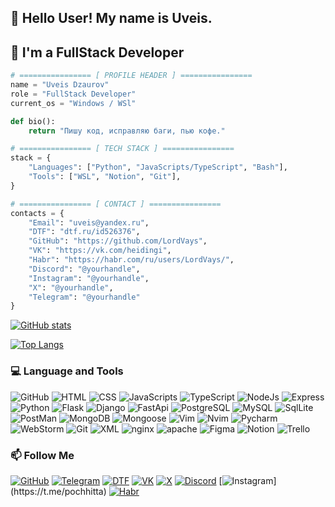 ## 👋 Hello User! My name is Uveis. 
## 🚀 I'm a FullStack Developer

```Python
# ================ [ PROFILE HEADER ] ================  
name = "Uveis Dzaurov"  
role = "FullStack Developer"  
current_os = "Windows / WSl"  

def bio():  
    return "Пишу код, исправляю баги, пью кофе."  

# ================ [ TECH STACK ] ================  
stack = {  
    "Languages": ["Python", "JavaScripts/TypeScript", "Bash"],  
    "Tools": ["WSL", "Notion", "Git"],  
}  

# ================ [ CONTACT ] ================  
contacts = {  
    "Email": "uveis@yandex.ru",  
    "DTF": "dtf.ru/id526376",  
    "GitHub": "https://github.com/LordVays",  
    "VK": "https://vk.com/heidingi",  
    "Habr": "https://habr.com/ru/users/LordVays/",  
    "Discord": "@yourhandle", 
    "Instagram": "@yourhandle",  
    "X": "@yourhandle",
    "Telegram": "@yourhandle"
}  
```


[![GitHub stats](https://github-readme-stats.vercel.app/api?username=LordVays&show_icons=true&theme=radical)](https://github.com/LordVays) 

[![Top Langs](https://github-readme-stats.vercel.app/api/top-langs/?username=LordVays&layout=compact&theme=radical)](https://github.com/LordVays)  


### 💻 Language and Tools 
![GitHub](https://img.shields.io/badge/GitHub-090909?style=for-the-badge&logo=github) 
![HTML](https://img.shields.io/badge/HTML-090909?style=for-the-badge&logo=ejs)
![CSS](https://img.shields.io/badge/CSS-090909?style=for-the-badge&logo=css)
![JavaScripts](https://img.shields.io/badge/JavaScript-090909?style=for-the-badge&logo=javascript)
![TypeScript](https://img.shields.io/badge/TypeScript-090909?style=for-the-badge&logo=TypeScript)
![NodeJs](https://img.shields.io/badge/NodeJs-090909?style=for-the-badge&logo=node.js)
![Express](https://img.shields.io/badge/Express-090909?style=for-the-badge&logo=Express)
![Python](https://img.shields.io/badge/Python-090909?style=for-the-badge&logo=Python)
![Flask](https://img.shields.io/badge/Flask-090909?style=for-the-badge&logo=flask)
![Django](https://img.shields.io/badge/Django-090909?style=for-the-badge&logo=Django)
![FastApi](https://img.shields.io/badge/FastApi-090909?style=for-the-badge&logo=FastApi)
![PostgreSQL](https://img.shields.io/badge/PostgreSQL-090909?style=for-the-badge&logo=postgresql)
![MySQL](https://img.shields.io/badge/MySQL-090909?style=for-the-badge&logo=mysql)
![SqlLite](https://img.shields.io/badge/SqlLite-090909?style=for-the-badge&logo=sqlite)
![PostMan](https://img.shields.io/badge/PostMan-090909?style=for-the-badge&logo=PostMan)
![MongoDB](https://img.shields.io/badge/MongoDB-090909?style=for-the-badge&logo=MongoDB)
![Mongoose](https://img.shields.io/badge/Mongoose-090909?style=for-the-badge&logo=mongoose)
![Vim](https://img.shields.io/badge/vim-090909?style=for-the-badge&logo=vim)
![Nvim](https://img.shields.io/badge/nvim-090909?style=for-the-badge&logo=neovim)
![Pycharm](https://img.shields.io/badge/pycharm-090909?style=for-the-badge&logo=pycharm)
![WebStorm](https://img.shields.io/badge/webstorm-090909?style=for-the-badge&logo=webstorm&logoColor=aqua)
![Git](https://img.shields.io/badge/Git-090909?style=for-the-badge&logo=git)
![XML](https://img.shields.io/badge/xml-090909?style=for-the-badge&logo=xml)
![nginx](https://img.shields.io/badge/nginx-090909?style=for-the-badge&logo=nginx)
![apache](https://img.shields.io/badge/apache-090909?style=for-the-badge&logo=apache)
![Figma](https://img.shields.io/badge/Figma-090909?style=for-the-badge&logo=figma)
![Notion](https://img.shields.io/badge/Notion-090909?style=for-the-badge&logo=notion)
![Trello](https://img.shields.io/badge/Trello-090909?style=for-the-badge&logo=trello)




### 📫 Follow Me

[![GitHub](https://img.shields.io/badge/-GitHub-26A5E4?logo=github&color=090909)](https://github.com/LordVays)
[![Telegram](https://img.shields.io/badge/-Telegram-26A5E4?logo=telegram&color=090909)](https://t.me/pochhitta)
[![DTF](https://img.shields.io/badge/-DTF-26A5E4?logo=flutter&color=090909)](dtf.ru/id526376)
[![VK](https://img.shields.io/badge/-VK-26A5E4?logo=VK&color=090909&logoColor=blue)](https://vk.com/heidingi)
[![X](https://img.shields.io/badge/-X/Twitter-26A5E4?logo=x&color=090909)](https://t.me/pochhitta)
[![Discord](https://img.shields.io/badge/-Discord-26A5E4?logo=discord&color=090909)](https://t.me/pochhitta)
[![Instagram](https://img.shields.io/badge/-Instagram-26A5E4?logo=Instagram&color=090909&logoColor=rgba(193,53,132))](https://t.me/pochhitta)
[![Habr](https://img.shields.io/badge/-Habr-26A5E4?logo=habr&color=090909)](https://habr.com/ru/users/LordVays/)
